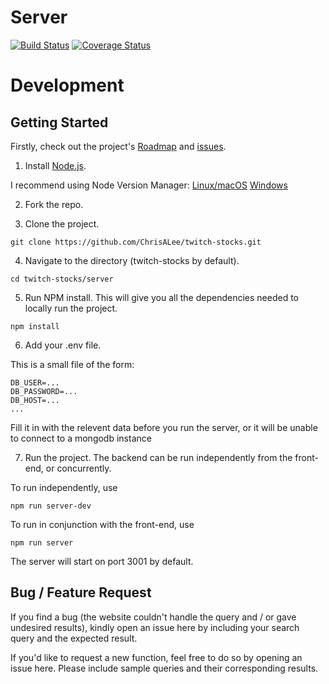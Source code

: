 # Server 
[![Build Status](https://travis-ci.org/ChrisALee/twitch-stocks.svg?branch=master)](https://travis-ci.org/ChrisALee/twitch-stocks)
[![Coverage Status](https://coveralls.io/repos/github/ChrisALee/twitch-stocks/badge.svg?branch=coveralls)](https://coveralls.io/github/ChrisALee/twitch-stocks?branch=coveralls)

# Development

## Getting Started

Firstly, check out the project's [Roadmap](https://github.com/ChrisALee/twitch-stocks/wiki/Roadmap) and [issues](https://github.com/ChrisALee/twitch-stocks/issues).

1. Install [Node.js](https://nodejs.org/en/ "Node.js").

I recommend using Node Version Manager: [Linux/macOS](https://github.com/creationix/nvm)  [Windows](https://github.com/coreybutler/nvm-windows)

2. Fork the repo.

3. Clone the project.

```
git clone https://github.com/ChrisALee/twitch-stocks.git
```

4. Navigate to the directory (twitch-stocks by default).

```
cd twitch-stocks/server
```

5. Run NPM install. This will give you all the dependencies needed to locally run the project.

```
npm install
```

6. Add your .env file.

This is a small file of the form:

```
DB_USER=...
DB_PASSWORD=...
DB_HOST=...
...
```

Fill it in with the relevent data before you run the server, or it will be unable to connect to a mongodb instance

7. Run the project. The backend can be run independently from the front-end, or concurrently.

To run independently, use

```
npm run server-dev
```

To run in conjunction with the front-end, use

```
npm run server
```

The server will start on port 3001 by default.

## Bug / Feature Request

If you find a bug (the website couldn't handle the query and / or gave undesired results), kindly open an issue here by including your search query and the expected result.

If you'd like to request a new function, feel free to do so by opening an issue here. Please include sample queries and their corresponding results.
